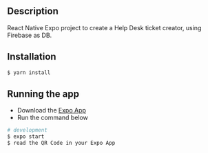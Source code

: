 ## Description

React Native Expo project to create a Help Desk ticket creator, using Firebase as DB.

## Installation

```bash
$ yarn install
```

## Running the app

- Download the [Expo App](https://play.google.com/store/apps/details?id=host.exp.exponent&hl=pt_BR&gl=US)
- Run the command below

```bash
# development
$ expo start
$ read the QR Code in your Expo App

```
